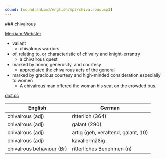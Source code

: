 ```yaml
---
sound: [sound:ankimd/english/mp3/chivalrous.mp3]
---
```


\### chivalrous

[Merriam-Webster](https://www.merriam-webster.com/dictionary/chivalrous)

- valiant
    - chivalrous warriors
- of, relating to, or characteristic of chivalry and knight-errantry
    - a chivalrous quest
- marked by honor, generosity, and courtesy
    - appreciated the chivalrous acts of the general
- marked by gracious courtesy and high-minded consideration especially to women
    - A chivalrous man offered the woman his seat on the crowded bus.

[dict.cc](https://www.dict.cc/chivalrous)

| English        | German       |
| -------------- | ------------ |
| chivalrous (adj) | ritterlich (364) |
| chivalrous (adj) | galant (290) |
| chivalrous (adj) | artig (geh, veraltend, galant, 10) |
| chivalrous (adj) | kavaliermäßig |
| chivalrous behaviour (Br) | ritterliches Benehmen (n) |
